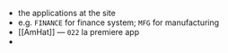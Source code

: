 - the applications at the site
- e.g. `FINANCE` for finance system; `MFG` for manufacturing
- [[AmHat]] — `022` la premiere app
-